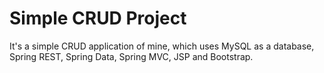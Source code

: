 # Simple CRUD Project
It's a simple CRUD application of mine, which uses
MySQL as a database, Spring REST, Spring Data, Spring MVC, JSP and Bootstrap.
